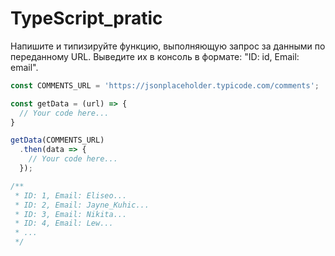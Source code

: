 # TypeScript_pratic

Напишите и типизируйте функцию, выполняющую запрос за данными по переданному URL. Выведите их в консоль в формате: "ID: id, Email: email".

```javascript
const COMMENTS_URL = 'https://jsonplaceholder.typicode.com/comments';

const getData = (url) => {
  // Your code here...
}

getData(COMMENTS_URL)
  .then(data => {
    // Your code here...
  });

/**
 * ID: 1, Email: Eliseo...
 * ID: 2, Email: Jayne_Kuhic...
 * ID: 3, Email: Nikita...
 * ID: 4, Email: Lew...
 * ...
 */
